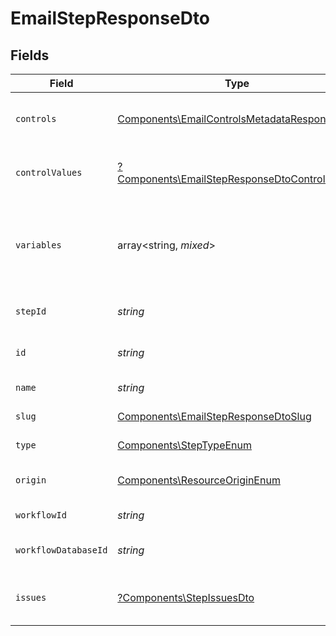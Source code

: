 # EmailStepResponseDto


## Fields

| Field                                                                                                         | Type                                                                                                          | Required                                                                                                      | Description                                                                                                   |
| ------------------------------------------------------------------------------------------------------------- | ------------------------------------------------------------------------------------------------------------- | ------------------------------------------------------------------------------------------------------------- | ------------------------------------------------------------------------------------------------------------- |
| `controls`                                                                                                    | [Components\EmailControlsMetadataResponseDto](../../Models/Components/EmailControlsMetadataResponseDto.md)    | :heavy_check_mark:                                                                                            | Controls metadata for the email step                                                                          |
| `controlValues`                                                                                               | [?Components\EmailStepResponseDtoControlValues](../../Models/Components/EmailStepResponseDtoControlValues.md) | :heavy_minus_sign:                                                                                            | Control values for the email step                                                                             |
| `variables`                                                                                                   | array<string, *mixed*>                                                                                        | :heavy_check_mark:                                                                                            | JSON Schema for variables, follows the JSON Schema standard                                                   |
| `stepId`                                                                                                      | *string*                                                                                                      | :heavy_check_mark:                                                                                            | Unique identifier of the step                                                                                 |
| `id`                                                                                                          | *string*                                                                                                      | :heavy_check_mark:                                                                                            | Database identifier of the step                                                                               |
| `name`                                                                                                        | *string*                                                                                                      | :heavy_check_mark:                                                                                            | Name of the step                                                                                              |
| `slug`                                                                                                        | [Components\EmailStepResponseDtoSlug](../../Models/Components/EmailStepResponseDtoSlug.md)                    | :heavy_check_mark:                                                                                            | Slug of the step                                                                                              |
| `type`                                                                                                        | [Components\StepTypeEnum](../../Models/Components/StepTypeEnum.md)                                            | :heavy_check_mark:                                                                                            | Type of the step                                                                                              |
| `origin`                                                                                                      | [Components\ResourceOriginEnum](../../Models/Components/ResourceOriginEnum.md)                                | :heavy_check_mark:                                                                                            | Origin of the workflow                                                                                        |
| `workflowId`                                                                                                  | *string*                                                                                                      | :heavy_check_mark:                                                                                            | Workflow identifier                                                                                           |
| `workflowDatabaseId`                                                                                          | *string*                                                                                                      | :heavy_check_mark:                                                                                            | Workflow database identifier                                                                                  |
| `issues`                                                                                                      | [?Components\StepIssuesDto](../../Models/Components/StepIssuesDto.md)                                         | :heavy_minus_sign:                                                                                            | Issues associated with the step                                                                               |